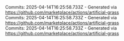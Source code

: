 Commits: 2025-04-14T16:25:58.733Z - Generated via https://github.com/marketplace/actions/artificial-grass
<br>
Commits: 2025-04-14T16:25:58.733Z - Generated via https://github.com/marketplace/actions/artificial-grass
<br>
Commits: 2025-04-14T16:25:58.733Z - Generated via https://github.com/marketplace/actions/artificial-grass
<br>

